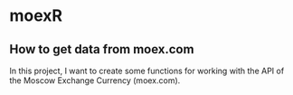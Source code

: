 # moexR 
## How to get data from moex.com 

In this project, I want to create some functions for working with the API of the Moscow Exchange Currency (moex.com).

